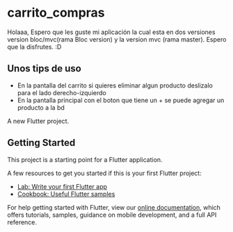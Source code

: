 # carrito_compras


Holaaa, Espero que les guste mi aplicación la cual esta en dos versiones
version bloc/mvc(rama Bloc version)  y la version mvc (rama master). Espero
que la disfrutes. :D

## Unos tips de uso
- En la pantalla del carrito si quieres eliminar algun producto deslizalo para
  el lado derecho-izquierdo
- En la pantalla principal con el boton que tiene un + se puede agregar un producto
  a la bd

A new Flutter project.

## Getting Started

This project is a starting point for a Flutter application.

A few resources to get you started if this is your first Flutter project:

- [Lab: Write your first Flutter app](https://flutter.dev/docs/get-started/codelab)
- [Cookbook: Useful Flutter samples](https://flutter.dev/docs/cookbook)

For help getting started with Flutter, view our
[online documentation](https://flutter.dev/docs), which offers tutorials,
samples, guidance on mobile development, and a full API reference.
